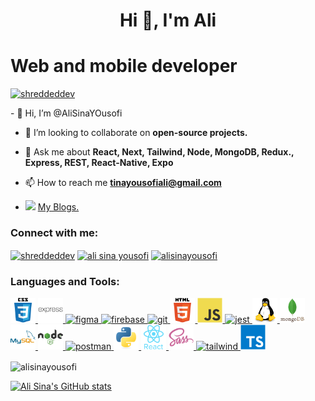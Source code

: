 <h1 align="center">Hi 👋, I'm Ali</h1>

<h1> Web and mobile developer </h1>
<p align="left"> <a href="https://twitter.com/RippedDeveloper" target="blank"><img src="https://img.shields.io/twitter/follow/shreddeddev?logo=twitter&style=for-the-badge" alt="shreddeddev" /></a> </p>
- 👋 Hi, I’m @AliSinaYOusofi

- 👯 I’m looking to collaborate on **open-source projects.**

- 💬 Ask me about **React, Next, Tailwind, Node, MongoDB, Redux., Express, REST, React-Native, Expo**

- 📫 How to reach me **tinayousofiali@gmail.com**

- <img src="https://img.shields.io/badge/dev.to-0A0A0A?style=for-the-badge&logo=devdotto&logoColor=white" /> <a href="https://dev.to/alisinayousofi"> My Blogs. </a>

<h3 align="left">Connect with me:</h3>
<p align="left">
<a href="https://twitter.com/RippedDeveloper" target="blank"><img align="center" src="https://raw.githubusercontent.com/rahuldkjain/github-profile-readme-generator/master/src/images/icons/Social/twitter.svg" alt="shreddeddev" height="30" width="40" /></a>
<a href="https://stackoverflow.com/users/ali sina yousofi" target="blank"><img align="center" src="https://raw.githubusercontent.com/rahuldkjain/github-profile-readme-generator/master/src/images/icons/Social/stack-overflow.svg" alt="ali sina yousofi" height="30" width="40" /></a>
<a href="https://codesandbox.com/alisinayousofi" target="blank"><img align="center" src="https://raw.githubusercontent.com/rahuldkjain/github-profile-readme-generator/master/src/images/icons/Social/codesandbox.svg" alt="alisinayousofi" height="30" width="40" /></a>
</p>

<h3 align="left">Languages and Tools:</h3>
<p align="left"> <a href="https://www.w3schools.com/css/" target="_blank" rel="noreferrer"> <img src="https://raw.githubusercontent.com/devicons/devicon/master/icons/css3/css3-original-wordmark.svg" alt="css3" width="40" height="40"/> </a> <a href="https://expressjs.com" target="_blank" rel="noreferrer"> <img src="https://raw.githubusercontent.com/devicons/devicon/master/icons/express/express-original-wordmark.svg" alt="express" width="40" height="40"/> </a> <a href="https://www.figma.com/" target="_blank" rel="noreferrer"> <img src="https://www.vectorlogo.zone/logos/figma/figma-icon.svg" alt="figma" width="40" height="40"/> </a> <a href="https://firebase.google.com/" target="_blank" rel="noreferrer"> <img src="https://www.vectorlogo.zone/logos/firebase/firebase-icon.svg" alt="firebase" width="40" height="40"/> </a> <a href="https://git-scm.com/" target="_blank" rel="noreferrer"> <img src="https://www.vectorlogo.zone/logos/git-scm/git-scm-icon.svg" alt="git" width="40" height="40"/> </a> <a href="https://www.w3.org/html/" target="_blank" rel="noreferrer"> <img src="https://raw.githubusercontent.com/devicons/devicon/master/icons/html5/html5-original-wordmark.svg" alt="html5" width="40" height="40"/> </a> <a href="https://developer.mozilla.org/en-US/docs/Web/JavaScript" target="_blank" rel="noreferrer"> <img src="https://raw.githubusercontent.com/devicons/devicon/master/icons/javascript/javascript-original.svg" alt="javascript" width="40" height="40"/> </a> <a href="https://jestjs.io" target="_blank" rel="noreferrer"> <img src="https://www.vectorlogo.zone/logos/jestjsio/jestjsio-icon.svg" alt="jest" width="40" height="40"/> </a> <a href="https://www.linux.org/" target="_blank" rel="noreferrer"> <img src="https://raw.githubusercontent.com/devicons/devicon/master/icons/linux/linux-original.svg" alt="linux" width="40" height="40"/> </a> <a href="https://www.mongodb.com/" target="_blank" rel="noreferrer"> <img src="https://raw.githubusercontent.com/devicons/devicon/master/icons/mongodb/mongodb-original-wordmark.svg" alt="mongodb" width="40" height="40"/> </a> <a href="https://www.mysql.com/" target="_blank" rel="noreferrer"> <img src="https://raw.githubusercontent.com/devicons/devicon/master/icons/mysql/mysql-original-wordmark.svg" alt="mysql" width="40" height="40"/> </a> <a href="https://nodejs.org" target="_blank" rel="noreferrer"> <img src="https://raw.githubusercontent.com/devicons/devicon/master/icons/nodejs/nodejs-original-wordmark.svg" alt="nodejs" width="40" height="40"/> </a> <a href="https://postman.com" target="_blank" rel="noreferrer"> <img src="https://www.vectorlogo.zone/logos/getpostman/getpostman-icon.svg" alt="postman" width="40" height="40"/> </a> <a href="https://www.python.org" target="_blank" rel="noreferrer"> <img src="https://raw.githubusercontent.com/devicons/devicon/master/icons/python/python-original.svg" alt="python" width="40" height="40"/> </a> <a href="https://reactjs.org/" target="_blank" rel="noreferrer"> <img src="https://raw.githubusercontent.com/devicons/devicon/master/icons/react/react-original-wordmark.svg" alt="react" width="40" height="40"/> </a> <a href="https://sass-lang.com" target="_blank" rel="noreferrer"> <img src="https://raw.githubusercontent.com/devicons/devicon/master/icons/sass/sass-original.svg" alt="sass" width="40" height="40"/> </a> <a href="https://tailwindcss.com/" target="_blank" rel="noreferrer"> <img src="https://www.vectorlogo.zone/logos/tailwindcss/tailwindcss-icon.svg" alt="tailwind" width="40" height="40"/> </a> <a href="https://www.typescriptlang.org/" target="_blank" rel="noreferrer"> <img src="https://raw.githubusercontent.com/devicons/devicon/master/icons/typescript/typescript-original.svg" alt="typescript" width="40" height="40"/> </a> </p>

<p><img align="center" src="https://github-readme-stats.vercel.app/api/top-langs?username=alisinayousofi&show_icons=true&locale=en&layout=compact" alt="alisinayousofi" /></p>



[![Ali Sina's GitHub stats](https://github-readme-stats.vercel.app/api?username=AliSinaYOusofi)](https://github.com/AliSinaYOusofi/github-readme-stats)

<!---
- 👋 Hi, I’m @AliSinaYOusofi
- 👀 I’m interested in developing full stack web applications.
- 🌱 I’m currently learning web3.
- 📫 How to reach me senayousofiali@gmail.com(tinayousofiali@gmail.com)
AliSinaYOusofi/AliSinaYOusofi is a ✨ special ✨ repository because its `README.md` (this file) appears on your GitHub profile.
You can click the Preview link to take a look at your changes.
--->

